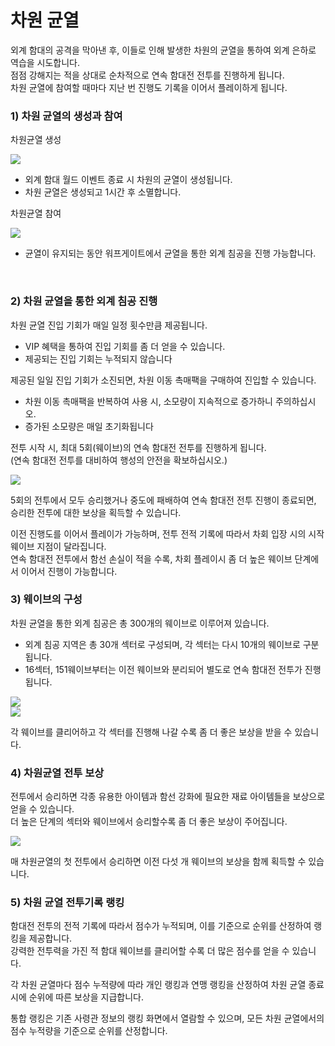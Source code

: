 # 차원 균열

외계 함대의 공격을 막아낸 후, 이들로 인해 발생한 차원의 균열을 통하여 외계 은하로 역습을 시도합니다.<br>
점점 강해지는 적을 상대로 순차적으로 연속 함대전 전투를 진행하게 됩니다.<br>
차원 균열에 참여할 때마다 지난 번 진행도 기록을 이어서 플레이하게 됩니다.
<br>

### 1) 차원 균열의 생성과 참여

차원균열 생성

![](http://d3bbxo4nelobc3.cloudfront.net/html/img/help/505_01.jpg)
- 외계 함대 월드 이벤트 종료 시 차원의 균열이 생성됩니다.
- 차원 균열은 생성되고 1시간 후 소멸합니다.

차원균열 참여

![](http://d3bbxo4nelobc3.cloudfront.net/html/img/help/505_02.jpg)
- 균열이 유지되는 동안 워프게이트에서 균열을 통한 외계 침공을 진행 가능합니다.

<br>

### 2) 차원 균열을 통한 외계 침공 진행

차원 균열 진입 기회가 매일 일정 횟수만큼 제공됩니다.
- VIP 혜택을 통하여 진입 기회를 좀 더 얻을 수 있습니다.
- 제공되는 진입 기회는 누적되지 않습니다

제공된 일일 진입 기회가 소진되면, 차원 이동 촉매팩을 구매하여 진입할 수 있습니다.
- 차원 이동 촉매팩을 반복하여 사용 시, 소모량이 지속적으로 증가하니 주의하십시오.
- 증가된 소모량은 매일 초기화됩니다

전투 시작 시, 최대 5회(웨이브)의 연속 함대전 전투를 진행하게 됩니다.<br>
(연속 함대전 전투를 대비하여 행성의 안전을 확보하십시오.)

![](http://d3bbxo4nelobc3.cloudfront.net/html/img/help/505_03.jpg)

5회의 전투에서 모두 승리했거나 중도에 패배하여 연속 함대전 전투 진행이 종료되면, 승리한 전투에 대한 보상을 획득할 수 있습니다.

이전 진행도를 이어서 플레이가 가능하며, 전투 전적 기록에 따라서 차회 입장 시의 시작 웨이브 지점이 달라집니다.<br>
연속 함대전 전투에서 함선 손실이 적을 수록, 차회 플레이시 좀 더 높은 웨이브 단계에서 이어서 진행이 가능합니다.
<br>

### 3) 웨이브의 구성

차원 균열을 통한 외계 침공은 총 300개의 웨이브로 이루어져 있습니다.<br>
- 외계 침공 지역은 총 30개 섹터로 구성되며, 각 섹터는 다시 10개의 웨이브로 구분됩니다.<br>
- 16섹터, 151웨이브부터는 이전 웨이브와 분리되어 별도로 연속 함대전 전투가 진행됩니다.<br>


![](http://d3bbxo4nelobc3.cloudfront.net/html/img/help/505_04.jpg)<br>
![](http://d3bbxo4nelobc3.cloudfront.net/html/img/help/505_05.jpg)


각 웨이브를 클리어하고 각 섹터를 진행해 나갈 수록 좀 더 좋은 보상을 받을 수 있습니다.
<br>

### 4) 차원균열 전투 보상

전투에서 승리하면 각종 유용한 아이템과 함선 강화에 필요한 재료 아이템들을 보상으로 얻을 수 있습니다.<br>
더 높은 단계의 섹터와 웨이브에서 승리할수록 좀 더 좋은 보상이 주어집니다.

![](http://d3bbxo4nelobc3.cloudfront.net/html/img/help/505_06.jpg)

매 차원균열의 첫 전투에서 승리하면 이전 다섯 개 웨이브의 보상을 함께 획득할 수 있습니다.
<br>

### 5) 차원 균열 전투기록 랭킹

함대전 전투의 전적 기록에 따라서 점수가 누적되며, 이를 기준으로 순위를 산정하여 랭킹을 제공합니다.<br>
강력한 전투력을 가진 적 함대 웨이브를 클리어할 수록 더 많은 점수를 얻을 수 있습니다.

각 차원 균열마다 점수 누적량에 따라 개인 랭킹과 연맹 랭킹을 산정하여 차원 균열 종료 시에 순위에 따른 보상을 지급합니다.

통합 랭킹은 기존 사령관 정보의 랭킹 화면에서 열람할 수 있으며, 모든 차원 균열에서의 점수 누적량을 기준으로 순위를 산정합니다.


